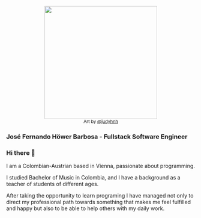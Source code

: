 <p align="center">
<img src="https://user-images.githubusercontent.com/61600906/206196857-d8098991-e644-4a19-a875-df26ebfeacf3.png" width="300" />
<br/>
 <sub>Art by <a href="https://github.com/judyhnh">@judyhnh</a></sub>
</p>

### José Fernando Höwer Barbosa - Fullstack Software Engineer
### Hi there 👋

I am a Colombian-Austrian based in Vienna, passionate about programming.

I studied Bachelor of Music in Colombia, and I have a background as a teacher of students of different ages.

After taking the opportunity to learn programing I have managed not only to direct my professional path towards something that makes me feel fulfilled and happy but also to be able to help others with my daily work.

<!--
**Josehower/Josehower** is a ✨ _special_ ✨ repository because its `README.md` (this file) appears on your GitHub profile.

Here are some ideas to get you started:

- 🔭 I’m currently working on ...
- 🌱 I’m currently learning ...
- 👯 I’m looking to collaborate on ...
- 🤔 I’m looking for help with ...
- 💬 Ask me about ...
- 📫 How to reach me: ...
- 😄 Pronouns: ...
- ⚡ Fun fact: ...
-->

